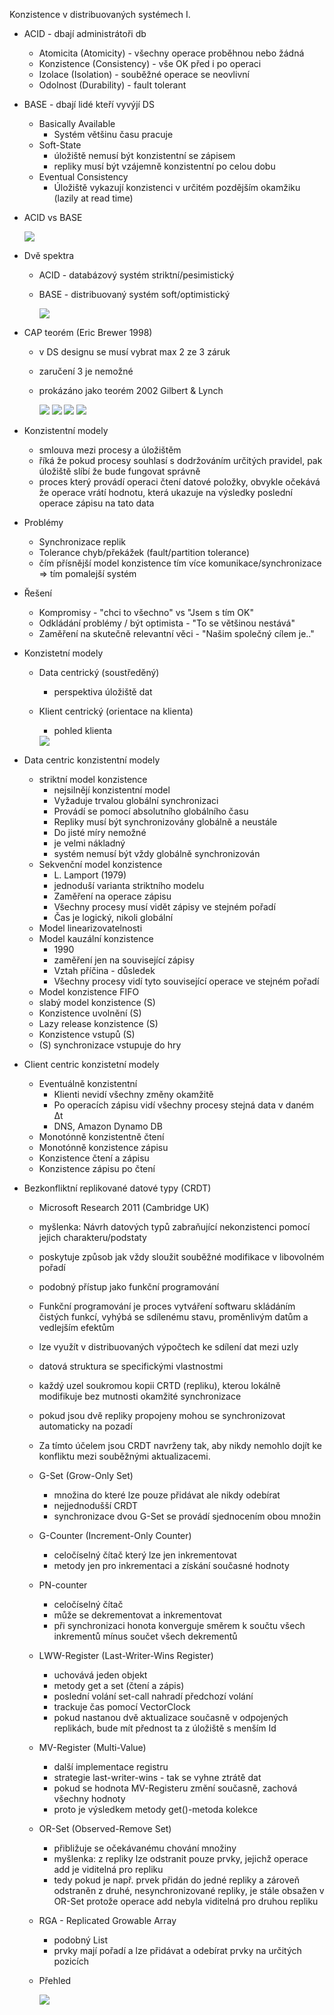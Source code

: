 Konzistence v distribuovaných systémech I.
- ACID - dbají administrátoři db
  - Atomicita (Atomicity) - všechny operace proběhnou nebo žádná
  - Konzistence (Consistency) - vše OK před i po operaci
  - Izolace (Isolation) - souběžné operace se neovlivní
  - Odolnost (Durability) - fault tolerant
- BASE - dbají lidé kteří vyvýjí DS
  - Basically Available
    - Systém většinu času pracuje
  - Soft-State
    - úložiště nemusí být konzistentní se zápisem
    - repliky musí být vzájemně konzistentní po celou dobu
  - Eventual Consistency
    - Úložiště vykazují konzistenci v určitém pozdějším okamžiku (lazily at read time)
- ACID vs BASE

    <img src="../img/lecture-07/01.png">
  
- Dvě spektra
  - ACID - databázový systém striktní/pesimistický
  - BASE - distribuovaný systém soft/optimistický

    <img src="../img/lecture-07/02.png">
  
- CAP teorém (Eric Brewer 1998)
  - v DS designu se musí vybrat max 2 ze 3 záruk
  - zaručení 3 je nemožné
  - prokázáno jako teorém 2002 Gilbert & Lynch

    <img src="../img/lecture-07/03.png">
  
    <img src="../img/lecture-07/04.png">
    
    <img src="../img/lecture-07/05.png">
    
    <img src="../img/lecture-07/06.png">
  
- Konzistentní modely
  - smlouva mezi procesy a úložištěm
  - říká že pokud procesy souhlasí s dodržováním určitých pravidel, pak úložiště slíbí že bude fungovat správně
  - proces který provádí operaci čtení datové položky, obvykle očekává že operace vrátí hodnotu, která ukazuje na výsledky poslední operace zápisu na tato data
- Problémy
  - Synchronizace replik
  - Tolerance chyb/překážek (fault/partition tolerance)
  - čím přísnější model konzistence tím více komunikace/synchronizace => tím pomalejší systém
- Řešení
  - Kompromisy - "chci to všechno" vs "Jsem s tím OK"
  - Odkládání problémy / být optimista - "To se většinou nestává"
  - Zaměření na skutečně relevantní věci - "Našim společný cílem je.."
- Konzistetní modely
  - Data centrický (soustředěný)
    - perspektiva úložiště dat
  - Klient centrický (orientace na klienta)
    - pohled klienta

    <img src="../img/lecture-07/07.png">
  
- Data centric konzistentní modely
  - striktní model konzistence
    - nejsilnějí konzistentní model
    - Vyžaduje trvalou globální synchronizaci
    - Provádí se pomocí absolutního globálního času
    - Repliky musí být synchronizovány globálně a neustále
    - Do jisté míry nemožné
    - je velmi nákladný
    - systém nemusí být vždy globálně synchronizován
  - Sekvenční model konzistence
    - L. Lamport (1979)
    - jednoduší varianta striktního modelu
    - Zaměření na operace zápisu
    - Všechny procesy musí vidět zápisy ve stejném pořadí
    - Čas je logický, nikoli globální
  - Model linearizovatelnosti
  - Model kauzální konzistence
    - 1990
    - zaměření jen na související zápisy
    - Vztah příčina - důsledek
    - Všechny procesy vidí tyto související operace ve stejném pořadí
  - Model konzistence FIFO
  - slabý model konzistence (S)
  - Konzistence uvolnění (S)
  - Lazy release konzistence (S)
  - Konzistence vstupů (S)
  - (S) synchronizace vstupuje do hry
- Client centric konzistetní modely
  - Eventuálně konzistentní
    - Klienti nevidí všechny změny okamžitě
    - Po operacích zápisu vidí všechny procesy stejná data v daném Δt
    - DNS, Amazon Dynamo DB
  - Monotónně konzistentně čtení
  - Monotónně konzistence zápisu
  - Konzistence čtení a zápisu
  - Konzistence zápisu po čtení
- Bezkonfliktní replikované datové typy (CRDT)
  - Microsoft Research 2011 (Cambridge UK)
  - myšlenka: Návrh datových typů zabraňující nekonzistenci pomocí jejich charakteru/podstaty
  - poskytuje způsob jak vždy sloužit souběžné modifikace v libovolném pořadí
  - podobný přístup jako funkční programování
  - Funkční programování je proces vytváření softwaru skládáním čistých funkcí, vyhýbá se sdílenému stavu, proměnlivým datům a vedlejším efektům
  - lze využít v distribuovaných výpočtech ke sdílení dat mezi uzly
  - datová struktura se specifickými vlastnostmi
  - každý uzel soukromou kopii CRTD (repliku), kterou lokálně modifikuje bez mutnosti okamžité synchronizace
  - pokud jsou dvě repliky propojeny mohou se synchronizovat automaticky na pozadí
  - Za tímto účelem jsou CRDT navrženy tak, aby nikdy nemohlo dojít ke konfliktu mezi souběžnými aktualizacemi.
  - G-Set (Grow-Only Set)
    - množina do které lze pouze přidávat ale nikdy odebírat
    - nejjednodušší CRDT
    - synchronizace dvou G-Set se provádí sjednocením obou množin
  - G-Counter (Increment-Only Counter)
    - celočíselný čítač který lze jen inkrementovat
    - metody jen pro inkrementaci a získání současné hodnoty
  - PN-counter
    - celočíselný čítač
    - může se dekrementovat a inkrementovat
    - při synchronizaci honota konverguje směrem k součtu všech inkrementů mínus součet všech dekrementů
  - LWW-Register (Last-Writer-Wins Register)
    - uchovává jeden objekt
    - metody get a set (čtení a zápis)
    - poslední volání set-call nahradí předchozí volání
    - trackuje čas pomocí VectorClock
    - pokud nastanou dvě aktualizace současně v odpojených replikách, bude mít přednost ta z úložiště s menším Id
  - MV-Register (Multi-Value)
    - další implementace registru
    - strategie last-writer-wins - tak se vyhne ztrátě dat
    - pokud se hodnota MV-Registeru změní současně, zachová všechny hodnoty
    - proto je výsledkem metody get()-metoda kolekce
  - OR-Set (Observed-Remove Set)
    - přibližuje se očekávanému chování množiny
    - myšlenka: z repliky lze odstranit pouze prvky, jejichž operace add je viditelná pro repliku
    - tedy pokud je např. prvek přidán do jedné repliky a zároveň odstraněn z druhé, nesynchronizované repliky, je stále obsažen v OR-Set protože operace add nebyla viditelná pro druhou repliku
  - RGA - Replicated Growable Array
    - podobný List
    - prvky mají pořadí a lze přidávat a odebírat prvky na určitých pozicích
  - Přehled

    <img src="../img/lecture-07/08.png">
  